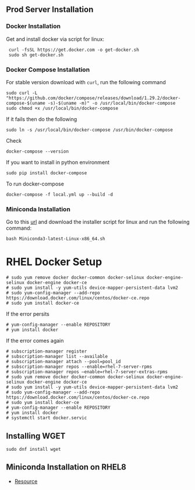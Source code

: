 ## Prod Server Installation

### Docker Installation

Get and install docker via script for linux:

```
 curl -fsSL https://get.docker.com -o get-docker.sh
 sudo sh get-docker.sh
```

### Docker Compose Installation

For stable version download with `curl`, run the following command

```
sudo curl -L "https://github.com/docker/compose/releases/download/1.29.2/docker-compose-$(uname -s)-$(uname -m)" -o /usr/local/bin/docker-compose
sudo chmod +x /usr/local/bin/docker-compose
```

If it fails then do the following

```
sudo ln -s /usr/local/bin/docker-compose /usr/bin/docker-compose
```

Check

```
docker-compose --version
```

If you want to install in python environment

```
sudo pip install docker-compose
```

To run docker-compose

```
docker-compose -f local.yml up --build -d
```

### Miniconda Installation

Go to this [url](https://docs.conda.io/en/latest/miniconda.html#linux-installers) and download the installer script for linux and run the following command:

```
bash Miniconda3-latest-Linux-x86_64.sh
```

# RHEL Docker Setup

```
# sudo yum remove docker docker-common docker-selinux docker-engine-selinux docker-engine docker-ce
# sudo yum install -y yum-utils device-mapper-persistent-data lvm2
# sudo yum-config-manager --add-repo https://download.docker.com/linux/centos/docker-ce.repo
# sudo yum install docker-ce
```

If the error persits

```
# yum-config-manager --enable REPOSITORY
# yum install docker
```

If the error comes again

```
# subscription-manager register
# subscription-manager list --available
# subscription-manager attach --pool=pool_id
# subscription-manager repos --enable=rhel-7-server-rpms
# subscription-manager repos –enable=rhel-7-server-extras-rpms
# sudo yum remove docker docker-common docker-selinux docker-engine-selinux docker-engine docker-ce
# sudo yum install -y yum-utils device-mapper-persistent-data lvm2
# sudo yum-config-manager --add-repo https://download.docker.com/linux/centos/docker-ce.repo
# sudo yum install docker-ce
# yum-config-manager --enable REPOSITORY
# yum install docker
# systemctl start docker.servic
```
## Installing WGET

```
sudo dnf install wget
```

## Miniconda Installation on RHEL8

- [Resource](https://deeplearning.lipingyang.org/2018/12/24/install-miniconda-on-centos-7-redhat-7/)
